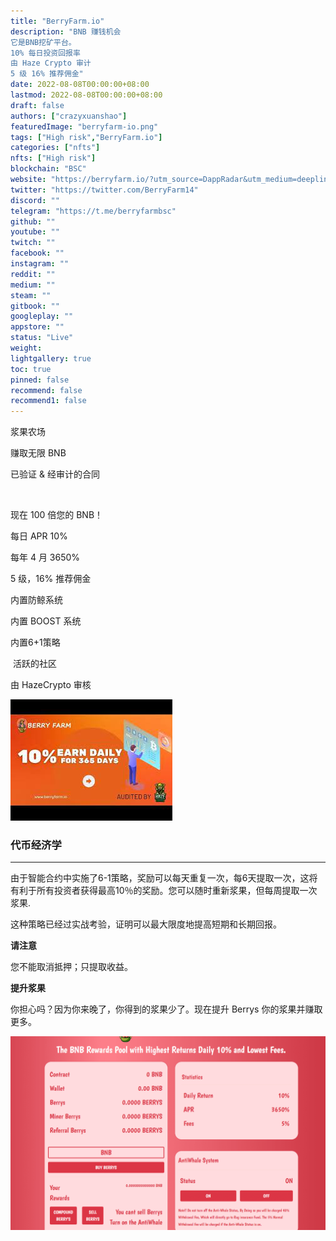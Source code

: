 ```yaml
---
title: "BerryFarm.io"
description: "BNB 赚钱机会
它是BNB挖矿平台。
10% 每日投资回报率
由 Haze Crypto 审计
5 级 16% 推荐佣金"
date: 2022-08-08T00:00:00+08:00
lastmod: 2022-08-08T00:00:00+08:00
draft: false
authors: ["crazyxuanshao"]
featuredImage: "berryfarm-io.png"
tags: ["High risk","BerryFarm.io"]
categories: ["nfts"]
nfts: ["High risk"]
blockchain: "BSC"
website: "https://berryfarm.io/?utm_source=DappRadar&utm_medium=deeplink&utm_campaign=visit-website"
twitter: "https://twitter.com/BerryFarm14"
discord: ""
telegram: "https://t.me/berryfarmbsc"
github: ""
youtube: ""
twitch: ""
facebook: ""
instagram: ""
reddit: ""
medium: ""
steam: ""
gitbook: ""
googleplay: ""
appstore: ""
status: "Live"
weight: 
lightgallery: true
toc: true
pinned: false
recommend: false
recommend1: false
---
```

<p>浆果农场</p>
<p>赚取无限 BNB</p>
<p>已验证 &amp; 经审计的合同</p>
<p>&nbsp;</p>
<p>现在 100 倍您的 BNB！</p>
<p>每日 APR 10%&nbsp;</p>
<p>每年 4 月 3650%</p>
<p>5 级，16% 推荐佣金</p>
<p>内置防鲸系统</p>
<p>内置 BOOST 系统&nbsp;</p>
<p>内置6+1策略</p>
<p>&nbsp;活跃的社区</p>
<p>由 HazeCrypto 审核</p>



![dsioi](dsioi.png)

### 代币经济学

------

由于智能合约中实施了6-1策略，奖励可以每天重复一次，每6天提取一次，这将有利于所有投资者获得最高10％的奖励。您可以随时重新浆果，但每周提取一次浆果.

这种策略已经过实战考验，证明可以最大限度地提高短期和长期回报。


**请注意**

您不能取消抵押；只提取收益。


**提升浆果**

你担心吗？因为你来晚了，你得到的浆果少了。现在提升 Berrys 你的浆果并赚取更多。



![1659957450(1)](1659957450(1).png)